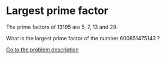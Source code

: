 Largest prime factor
====================

<p>The prime factors of 13195 are 5, 7, 13 and 29.</p>
<p>What is the largest prime factor of the number 600851475143 ?</p>
<!--
Note: This problem has been changed recently, please check that you are using the right number.
-->



[Go to the problem description](http://projecteuler.net/problem=3)
